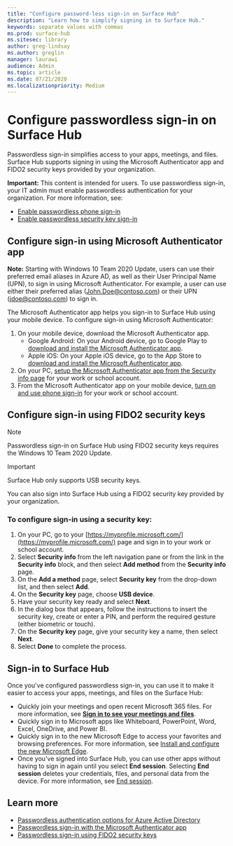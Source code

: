 ```yaml
---
title: "Configure password-less sign-in on Surface Hub"
description: "Learn how to simplify signing in to Surface Hub."
keywords: separate values with commas
ms.prod: surface-hub
ms.sitesec: library
author: greg-lindsay
ms.author: greglin
manager: laurawi
audience: Admin
ms.topic: article
ms.date: 07/21/2020
ms.localizationpriority: Medium
---
```


# Configure passwordless sign-in on Surface Hub

 
Passwordless sign-in simplifies access to your apps, meetings, and files. Surface Hub supports signing in using the Microsoft Authenticator app and FIDO2 security keys provided by your organization.

**Important:** This content is intended for users. To use passwordless sign-in, your IT admin must enable passwordless authentication for your organization. For more information, see:

- [Enable passwordless phone sign-in](https://docs.microsoft.com/azure/active-directory/authentication/howto-authentication-passwordless-phone)
- [Enable passwordless security key sign-in](https://docs.microsoft.com/azure/active-directory/authentication/howto-authentication-passwordless-security-key)


## Configure sign-in using Microsoft Authenticator app

**Note:** Starting with Windows 10 Team 2020 Update, users can use their preferred email aliases in Azure AD, as well as their User Principal Name (UPN), to sign in using Microsoft Authenticator. For example, a user can use either their preferred alias (John.Doe@contoso.com) or their UPN (jdoe@contoso.com) to sign in.
 
The Microsoft Authenticator app helps you sign-in to Surface Hub using your mobile device. To configure sign-in using Microsoft Authenticator:


1. On your mobile device, download the Microsoft Authenticator app.
    - Google Android: On your Android device, go to Google Play to [download and install the Microsoft Authenticator app](https://app.adjust.com/e3rxkc_7lfdtm?fallback=https%3A%2F%2Fplay.google.com%2Fstore%2Fapps%2Fdetails%3Fid%3Dcom.azure.authenticator).
    - Apple iOS: On your Apple iOS device, go to the App Store to [download and install the Microsoft Authenticator app](https://app.adjust.com/e3rxkc_7lfdtm?fallback=https%3A%2F%2Fitunes.apple.com%2Fus%2Fapp%2Fmicrosoft-authenticator%2Fid983156458).
2. On your PC, [setup the Microsoft Authenticator app from the Security info page](https://docs.microsoft.com/azure/active-directory/user-help/security-info-setup-auth-app#set-up-the-microsoft-authenticator-app-from-the-security-info-page) for your work or school account.
3. From the Microsoft Authenticator app on your mobile device, [turn on and use phone sign-in](https://docs.microsoft.com/azure/active-directory/user-help/user-help-auth-app-sign-in#turn-on-and-use-phone-sign-in-for-your-work-or-school-account) for your work or school account.

 
## Configure sign-in using FIDO2 security keys

> [!NOTE]
>  Passwordless sign-in on Surface Hub using FIDO2 security keys requires the Windows 10 Team 2020 Update.

> [!IMPORTANT]
> Surface Hub only supports USB security keys.
 
You can also sign into Surface Hub using a FIDO2 security key provided by your organization. 

### To configure sign-in using a security key:


1. On your PC, go to your [https://myprofile.microsoft.com/](https://myprofile.microsoft.com/) page and sign in to your work or school account.
2. Select **Security info** from the left navigation pane or from the link in the **Security info** block, and then select **Add method** from the **Security info** page.
3. On the **Add a method** page, select **Security key** from the drop-down list, and then select **Add**.
4. On the **Security key** page, choose **USB device**.
5. Have your security key ready and select **Next**.
6. In the dialog box that appears, follow the instructions to insert the security key, create or enter a PIN, and perform the required gesture (either biometric or touch).
7. On the **Security key** page, give your security key a name, then select **Next**.
8. Select **Done** to complete the process.

## Sign-in to Surface Hub

Once you've configured passwordless sign-in, you can use it to make it easier to access your apps, meetings, and files on the Surface Hub:

- Quickly join your meetings and open recent Microsoft 365 files. For more information, see [**Sign in to see your meetings and files**](https://support.microsoft.com/help/4506480/sign-in-to-see-your-meetings-and-files-on-surface-hub).
- Quickly sign in to Microsoft apps like Whiteboard, PowerPoint, Word, Excel, OneDrive, and Power BI.
- Quickly sign in to the new Microsoft Edge to access your favorites and browsing preferences. For more information, see [Install and configure the new Microsoft Edge](surface-hub-install-chromium-edge.md).
- Once you've signed into Surface Hub, you can use other apps without having to sign in again until you select **End session**. Selecting **End session** deletes your credentials, files, and personal data from the device. For more information, see [End session](finishing-your-surface-hub-meeting.md).


## Learn more

- [Passwordless authentication options for Azure Active Directory](https://docs.microsoft.com/azure/active-directory/authentication/concept-authentication-passwordless)
- [Passwordless sign-in with the Microsoft Authenticator app](https://docs.microsoft.com/azure/active-directory/authentication/howto-authentication-passwordless-phone)
- [Passwordless sign-in using FIDO2 security keys](https://docs.microsoft.com/azure/active-directory/authentication/howto-authentication-passwordless-security-key#user-registration-and-management-of-fido2-security-keys)

